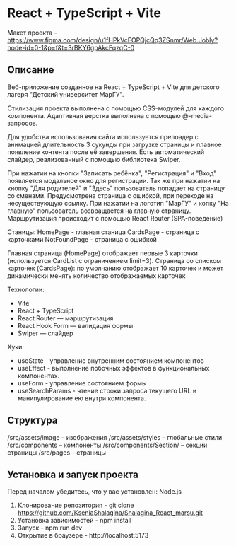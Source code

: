 # React + TypeScript + Vite

 Макет проекта - https://www.figma.com/design/u1fHPkVcFOPQjcQq3ZSnmr/Web.Jobly?node-id=0-1&p=f&t=3rBKY6gpAkcFqzqC-0

## Описание

Веб-приложение созданное на React + TypeScript + Vite для детского лагеря "Детский университет МарГУ".

Стилизация проекта выполнена с помощью CSS-модулей для каждого компонента. Адаптивная верстка выполнена с помощью @-media-запросов.

Для удобства использования сайта используется прелоадер с анимацией длительность 3 сукунды при загрузке страницы и плавное появление контента после её завершения. Есть автоматический слайдер, реализованный с помощью библиотека Swiper. 

При нажатии на кнопки "Записать ребёнка", "Регистрация" и "Вход" появляется модальное окно для регистрации. Так же при нажатии на кнопку "Для родителей" и "Здесь" пользователь попадает на страницу со сменами. Предусмотрена страница с ошибкой, при переходе на несуществующую ссылку. При нажатии на логотип "МарГУ" и копку "На главную" пользователь возвращается на главную страницу. Маршрутизация  происходит с помощью React Router (SPA-поведение)

Станицы: 
HomePage - главная станица
CardsPage - страница с карточками 
NotFoundPage - страница с ошибкой

Главная страница (HomePage) отображает первые 3 карточки (используется CardList с ограничением limit=3).
Страница со списком карточек (CardsPage): по умолчанию отображает 10 карточек и может динамически менять количество отображаемых карточек

Технологии: 
- Vite
- React + TypeScript
- React Router — маршрутизация
- React Hook Form — валидация формы
- Swiper — слайдер

Хуки:
- useState - управление внутренним состоянием компонентов
- useEffect - выполнение побочных эффектов в функциональных компонентах.
- useForm - управление состоянием формы
- useSearchParams - чтение строки запроса текущего URL и манипулирование ею внутри компонента. 

## Структура

/src/assets/image – изображения
/src/assets/styles – глобальные стили
/src/components – компоненты 
/src/components/Section/ – секции страницы
/src/pages – страницы

## Установка и запуск проекта

Перед началом убедитесь, что у вас установлен: Node.js 
1. Клонирование репозитория - git clone https://github.com/KseniaShalagina/Shalagina_React_marsu.git
2. Установка зависимостей - npm install
3. Запуск - npm run dev
4. Открытие в браузере - http://localhost:5173
